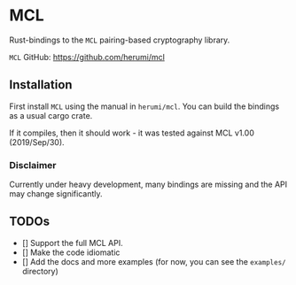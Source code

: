 MCL
===

Rust-bindings to the `MCL` pairing-based cryptography library.

`MCL` GitHub: https://github.com/herumi/mcl

## Installation

First install `MCL` using the manual in `herumi/mcl`. You can build the bindings
as a usual cargo crate.

If it compiles, then it should work - it was tested against MCL v1.00 (2019/Sep/30).


### Disclaimer
Currently under heavy development, many bindings are missing and the API may change
significantly.


## TODOs
- [] Support the full MCL API.
- [] Make the code idiomatic
- [] Add the docs and more examples (for now, you can see the `examples/` directory)
